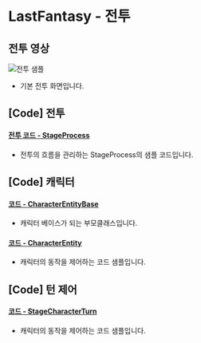 # LastFantasy - 전투
## 전투 영상
![전투 샘플](https://user-images.githubusercontent.com/12422388/150854460-adda512a-074d-4286-8a26-192a13436931.gif)<br>
- 기본 전투 화면입니다.

## [Code] 전투
#### [전투 코드 - StageProcess](https://github.com/lssl-zz/Project_LastFantasys/blob/main/StageProcess_Git.cs)
- 전투의 흐름을 관리하는 StageProcess의 샘플 코드입니다.

## [Code] 캐릭터
#### [코드 - CharacterEntityBase](https://github.com/lssl-zz/Project_LastFantasys/blob/main/CharacterEntityBase_Git.cs)
- 캐릭터 베이스가 되는 부모클래스입니다.
#### [코드 - CharacterEntity](https://github.com/lssl-zz/Project_LastFantasys/blob/main/CharacterEntity_Git.cs)
- 캐릭터의 동작을 제어하는 코드 샘플입니다.

## [Code] 턴 제어
#### [코드 - StageCharacterTurn](https://github.com/lssl-zz/Project_LastFantasys/blob/main/StageCharacterTurn_Git.cs)
- 캐릭터의 동작을 제어하는 코드 샘플입니다.